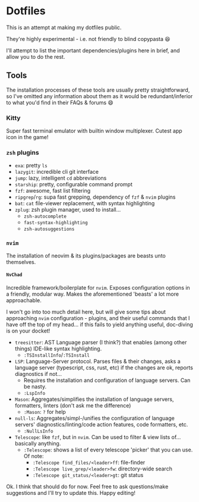 # Dotfiles

This is an attempt at making my dotfiles public.

They're highly experimental - i.e. not friendly to blind copypasta :laughing:

I'll attempt to list the important dependencies/plugins here in brief, and allow you to do the rest.

## Tools

The installation processes of these tools are usually pretty straightforward, so I've omitted any information about them as it would be redundant/inferior to what you'd find in their FAQs & forums :smile:

### Kitty

Super fast terminal emulator with builtin window multiplexer. Cutest app icon in the game!

### `zsh` plugins

- `exa`: pretty `ls`
- `lazygit`: incredible cli git interface
- `jump`: lazy, intelligent `cd` abbreviations
- `starship`: pretty, configurable command prompt
- `fzf`: awesome, fast list filtering
- `ripgrep`/`rg`: supa fast grepping, dependency of `fzf` & `nvim` plugins
- `bat`: `cat` file-viewer replacement, with syntax highlighting
- `zplug`: zsh plugin manager, used to install...
  - `zsh-autocomplete`
  - `fast-syntax-highlighting`
  - `zsh-autosuggestions`

### `nvim`

The installation of neovim & its plugins/packages are beasts unto themselves.

#### `NvChad`

Incredible framework/boilerplate for `nvim`. Exposes configuration options in a friendly, modular way. Makes the aforementioned 'beasts' a lot more approachable.

I won't go into too much detail here, but will give some tips about approaching `nvim` configuration - plugins, and their useful commands that I have off the top of my head... if this fails to yield anything useful, doc-diving is on your docket!

- `treesitter`: AST Language parser (I think?) that enables (among other things) IDE-like syntax highlighting.
  - `:TSInstallInfo`/`:TSInstall`
- `LSP`: Language-Server protocol. Parses files & their changes, asks a language server (typescript, css, rust, etc) if the changes are ok, reports diagnostics if not...
  - Requires the installation and configuration of language servers. Can be nasty.
  - `:LspInfo`
- `Mason`: Aggregates/simplifies the installation of language servers, formatters, linters (don't ask me the difference)
  - `:Mason`: `?` for help
- `null-ls`: Aggregates/simpl-/unifies the configuration of language servers' diagnostics/linting/code action features, code formatters, etc.
  - `:NullLsInfo`
- `Telescope`: like `fzf`, but in `nvim`. Can be used to filter & view lists of... basically anything. 
  - `:Telescope`: shows a list of every telescope 'picker' that you can use. Of note:
    - `:Telescope find_files/<leader>ff`: file-finder
    - `:Telescope live_grep/<leader>fw`: directory-wide search
    - `:Telescope git_status/<leader>gt`: git status


Ok. I think that should do for now. Feel free to ask questions/make suggestions and I'll try to update this. Happy editing!
